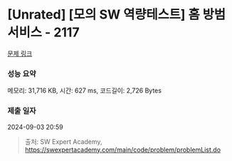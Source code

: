 # [Unrated] [모의 SW 역량테스트] 홈 방범 서비스 - 2117 

[문제 링크](https://swexpertacademy.com/main/code/problem/problemDetail.do?contestProbId=AV5V61LqAf8DFAWu) 

### 성능 요약

메모리: 31,716 KB, 시간: 627 ms, 코드길이: 2,726 Bytes

### 제출 일자

2024-09-03 20:59



> 출처: SW Expert Academy, https://swexpertacademy.com/main/code/problem/problemList.do